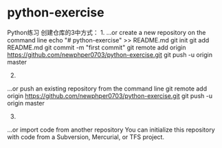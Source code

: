 # python-exercise
Python练习
创建仓库的3中方式：
1.
…or create a new repository on the command line
echo "# python-exercise" >> README.md
git init
git add README.md
git commit -m "first commit"
git remote add origin https://github.com/newphper0703/python-exercise.git
git push -u origin master

2.
…or push an existing repository from the command line
 git remote add origin https://github.com/newphper0703/python-exercise.git
git push -u origin master

3.
…or import code from another repository
You can initialize this repository with code from a Subversion, Mercurial, or TFS project.
